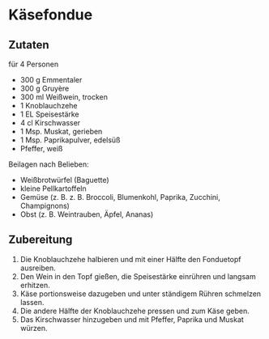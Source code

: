# Käsefondue

## Zutaten

für 4 Personen

- 300 g Emmentaler
- 300 g Gruyère
- 300 ml Weißwein, trocken
- 1 Knoblauchzehe
- 1 EL Speisestärke
- 4 cl Kirschwasser
- 1 Msp. Muskat, gerieben
- 1 Msp. Paprikapulver, edelsüß
- Pfeffer, weiß

Beilagen nach Belieben:

- Weißbrotwürfel (Baguette)
- kleine Pellkartoffeln
- Gemüse (z. B. z. B. Broccoli, Blumenkohl, Paprika, Zucchini, Champignons)
- Obst (z. B. Weintrauben, Äpfel, Ananas)

## Zubereitung

1. Die Knoblauchzehe halbieren und mit einer Hälfte den Fonduetopf ausreiben.
2. Den Wein in den Topf gießen, die Speisestärke einrühren und langsam erhitzen.
3. Käse portionsweise dazugeben und unter ständigem Rühren schmelzen lassen.
4. Die andere Hälfte der Knoblauchzehe pressen und zum Käse geben.
5. Das Kirschwasser hinzugeben und mit Pfeffer, Paprika und Muskat würzen.
